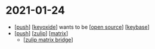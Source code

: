 # 2021-01-24

- [[push]] [[keyoxide]] wants to be [[open source]] [[keybase]]
- [[push]] [[zulip]] [[matrix]]
  - [[zulip matrix bridge]]

[//begin]: # "Autogenerated link references for markdown compatibility"
[push]: ../push "Push"
[keyoxide]: ../keyoxide "Keyoxide"
[open source]: ../open-source "Open Source"
[keybase]: ../keybase "Keybase"
[zulip]: ../zulip "Zulip"
[matrix]: ../matrix "Matrix"
[zulip matrix bridge]: ../zulip-matrix-bridge "Zulip Matrix Bridge"
[//end]: # "Autogenerated link references"